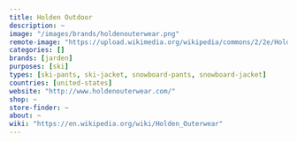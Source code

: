 ```yaml
---
title: Holden Outdoor
description: ~
image: "/images/brands/holdenouterwear.png"
remote-image: "https://upload.wikimedia.org/wikipedia/commons/2/2e/Holden_small.jpg"
categories: []
brands: [jarden]
purposes: [ski]
types: [ski-pants, ski-jacket, snowboard-pants, snowboard-jacket]
countries: [united-states]
website: "http://www.holdenouterwear.com/"
shop: ~
store-finder: ~
about: ~
wiki: "https://en.wikipedia.org/wiki/Holden_Outerwear"
---
```

